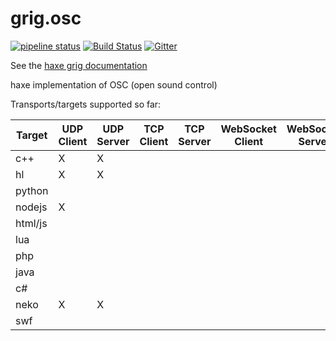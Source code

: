 # grig.osc

[![pipeline status](https://gitlab.com/haxe-grig/grig.osc/badges/main/pipeline.svg)](https://gitlab.com/haxe-grig/grig.osc/commits/main)
[![Build Status](https://travis-ci.org/osakared/grig.osc.svg?branch=main)](https://travis-ci.org/osakared/grig.osc)
[![Gitter](https://badges.gitter.im/haxe-grig/Lobby.svg)](https://gitter.im/haxe-grig/Lobby?utm_source=badge&utm_medium=badge&utm_campaign=pr-badge&utm_content=badge)

See the [haxe grig documentation](https://grig.tech/)

haxe implementation of OSC (open sound control)

Transports/targets supported so far:

| Target   | UDP Client | UDP Server | TCP Client | TCP Server | WebSocket Client | WebSocket Server | Threading |
| -------- | ---------- | ---------- | ---------- | ---------- | ---------------- | ---------------- | --------- |
| c++      | X          | X          |            |            |                  |                  | X         |
| hl       | X          | X          |            |            |                  |                  | X         |
| python   |            |            |            |            |                  |                  |           |
| nodejs   | X          |            |            |            |                  |                  |           |
| html/js  |            |            |            |            |                  |                  |           |
| lua      |            |            |            |            |                  |                  |           |
| php      |            |            |            |            |                  |                  |           |
| java     |            |            |            |            |                  |                  |           |
| c#       |            |            |            |            |                  |                  |           |
| neko     | X          | X          |            |            |                  |                  | X         |
| swf      |            |            |            |            |                  |                  |           |